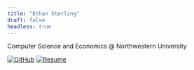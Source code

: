 ```yaml
---
title: "Ethan Sterling"
draft: false
headless: true
---
```


Computer Science and Economics @ Northwestern University


[![GitHub](/img/github.png?width=50&height=50)](https://github.com/EthanSterling04/) [![Resume](/img/resume.png?width=50&height=50)](/Ethan-Sterling-Resume-2025.pdf)